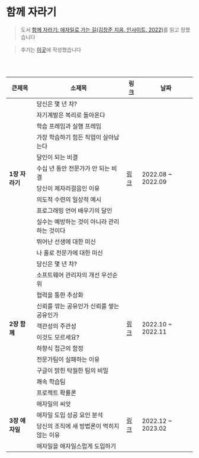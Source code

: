 # 함께 자라기

> 도서 [함께 자라기: 애자일로 가는 길(김창준 지음, 인사이트, 2022)](http://www.yes24.com/Product/Goods/67350256)를 읽고 정했습니다

> 후기는 [이곳](https://anottrx.github.io/essay/grow_together/)에 작성했습니다

<br />
<br />

<table>
  <thead>
    <tr>
      <th>큰제목</th>
      <th>소제목</th>
      <th>링크</th>
      <th>날짜</th>
    </tr>
  </thead>
  <tbody>
    <tr>
      <td rowspan="12"><strong>1장 자라기</strong></td>
      <td>당신은 몇 년 차?</td>
      <td rowspan="12">
        <a href="https://obvious-spade-e4e.notion.site/1-d3dbb8754aab469b9773113115e370c4"
          >링크</a
        >
      </td>
      <td rowspan="12">2022.08 ~ 2022.09</td>
    </tr>
    <tr>
      <td>자기계발은 복리로 돌아온다</td>
    </tr>
    <tr>
      <td>학습 프레임과 실행 프레임</td>
    </tr>
    <tr>
      <td>가장 학습하기 힘든 직업이 살아남는다</td>
    </tr>
    <tr>
      <td>달인이 되는 비결</td>
    </tr>
    <tr>
      <td>수십 년 동안 전문가가 안 되는 비결</td>
    </tr>
    <tr>
      <td>당신이 제자리걸음인 이유</td>
    </tr>
    <tr>
      <td>의도적 수련의 일상적 예시</td>
    </tr>
    <tr>
      <td>프로그래밍 언어 배우기의 달인</td>
    </tr>
    <tr>
      <td>실수는 예방하는 것이 아니라 관리하는 것이다</td>
    </tr>
    <tr>
      <td>뛰어난 선생에 대한 미신</td>
    </tr>
    <tr>
      <td>나 홀로 전문가에 대한 미신</td>
    </tr>
    <tr>
      <td rowspan="11"><strong>2장 함께</strong></td>
      <td>당신은 몇 년 차?</td>
      <td rowspan="11">
        <a href="https://www.notion.so/2-d9370242f39548348f91368f23d8cbb4"
          >링크</a
        >
      </td>
      <td rowspan="11">2022.10 ~ 2022.11</td>
    </tr>
    <tr>
      <td>소프트웨어 관리자의 개선 우선순위</td>
    </tr>
    <tr>
      <td>협력을 통한 추상화</td>
    </tr>
    <tr>
      <td>신뢰를 깎는 공유인가 신뢰를 쌓는 공유인가</td>
    </tr>
    <tr>
      <td>객관성의 주관성</td>
    </tr>
    <tr>
      <td>이것도 모르세요?</td>
    </tr>
    <tr>
      <td>하향식 접근의 함정</td>
    </tr>
    <tr>
      <td>전문가팀이 실패하는 이유</td>
    </tr>
    <tr>
      <td>구글이 밝힌 탁월한 팀의 비밀</td>
    </tr>
    <tr>
      <td>쾌속 학습팀</td>
    </tr> 
    <tr>
      <td>프로젝트 확률론</td>
    </tr>
    <tr>
      <td rowspan="11"><strong>3장 애자일</strong></td>
      <td>애자일의 씨앗</td>
      <td rowspan="4">
        <a href="https://obvious-spade-e4e.notion.site/3-6cbc89e4379b4ece96cc6ea3c0a78aba"
          >링크</a
        >
      </td>
      <td rowspan="4">2022.12 ~ 2023.02</td>
    </tr>
    <tr>
      <td>애자일 도입 성공 요인 분석</td>
    </tr>
    <tr>
      <td>당신의 조직에 새 방법론이 먹히지 않는 이유</td>
    </tr>
    <tr>
      <td>애자일을 애자일스럽게 도입하기</td>
    </tr>
  </tbody>
</table>

<br />
<br />
